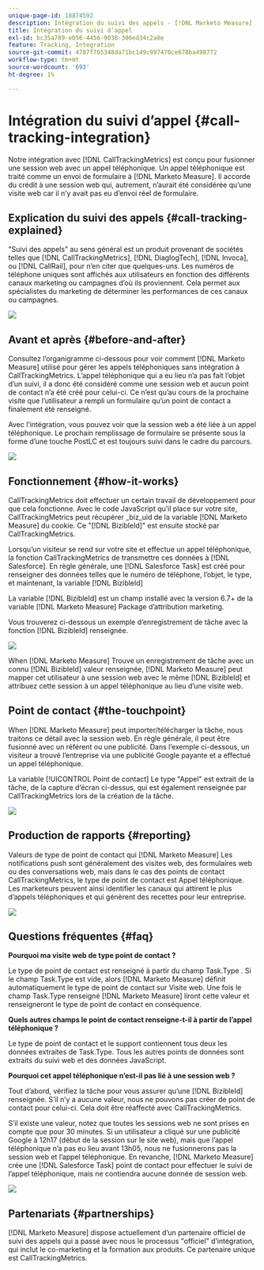 ```yaml
---
unique-page-id: 18874592
description: Intégration du suivi des appels - [!DNL Marketo Measure]
title: Intégration du suivi d’appel
exl-id: bc35a789-e056-4456-9038-306ed34c2a8e
feature: Tracking, Integration
source-git-commit: 4787f765348da71bc149c997470ce678ba498772
workflow-type: tm+mt
source-wordcount: '693'
ht-degree: 1%

---
```


# Intégration du suivi d’appel {#call-tracking-integration}

Notre intégration avec [!DNL CallTrackingMetrics] est conçu pour fusionner une session web avec un appel téléphonique. Un appel téléphonique est traité comme un envoi de formulaire à [!DNL Marketo Measure]. Il accorde du crédit à une session web qui, autrement, n’aurait été considérée qu’une visite web car il n’y avait pas eu d’envoi réel de formulaire.

## Explication du suivi des appels {#call-tracking-explained}

&quot;Suivi des appels&quot; au sens général est un produit provenant de sociétés telles que [!DNL CallTrackingMetrics], [!DNL DiaglogTech], [!DNL Invoca], ou [!DNL CallRail], pour n’en citer que quelques-uns. Les numéros de téléphone uniques sont affichés aux utilisateurs en fonction des différents canaux marketing ou campagnes d’où ils proviennent. Cela permet aux spécialistes du marketing de déterminer les performances de ces canaux ou campagnes.

![](assets/1.png)

## Avant et après {#before-and-after}

Consultez l’organigramme ci-dessous pour voir comment [!DNL Marketo Measure] utilisé pour gérer les appels téléphoniques sans intégration à CallTrackingMetrics. L’appel téléphonique qui a eu lieu n’a pas fait l’objet d’un suivi, il a donc été considéré comme une session web et aucun point de contact n’a été créé pour celui-ci. Ce n’est qu’au cours de la prochaine visite que l’utilisateur a rempli un formulaire qu’un point de contact a finalement été renseigné.

Avec l’intégration, vous pouvez voir que la session web a été liée à un appel téléphonique. Le prochain remplissage de formulaire se présente sous la forme d’une touche PostLC et est toujours suivi dans le cadre du parcours.

![](assets/2.png)

## Fonctionnement {#how-it-works}

CallTrackingMetrics doit effectuer un certain travail de développement pour que cela fonctionne. Avec le code JavaScript qu’il place sur votre site, CallTrackingMetrics peut récupérer _biz_uid de la variable [!DNL Marketo Measure] du cookie. Ce &quot;[!DNL BizibleId]&quot; est ensuite stocké par CallTrackingMetrics.

Lorsqu’un visiteur se rend sur votre site et effectue un appel téléphonique, la fonction CallTrackingMetrics de transmettre ces données à [!DNL Salesforce].  En règle générale, une [!DNL Salesforce Task] est créé pour renseigner des données telles que le numéro de téléphone, l’objet, le type, et maintenant, la variable [!DNL BizibleId]

La variable [!DNL BizibleId] est un champ installé avec la version 6.7+ de la variable [!DNL Marketo Measure] Package d’attribution marketing.

Vous trouverez ci-dessous un exemple d’enregistrement de tâche avec la fonction [!DNL BizibleId] renseignée.

![](assets/3.png)

When [!DNL Marketo Measure] Trouve un enregistrement de tâche avec un connu [!DNL BizibleId] valeur renseignée, [!DNL Marketo Measure] peut mapper cet utilisateur à une session web avec le même [!DNL BizibleId] et attribuez cette session à un appel téléphonique au lieu d’une visite web.

## Point de contact {#the-touchpoint}

When [!DNL Marketo Measure] peut importer/télécharger la tâche, nous traitons ce détail avec la session web. En règle générale, il peut être fusionné avec un référent ou une publicité. Dans l’exemple ci-dessous, un visiteur a trouvé l’entreprise via une publicité Google payante et a effectué un appel téléphonique.

La variable [!UICONTROL Point de contact] Le type &quot;Appel&quot; est extrait de la tâche, de la capture d’écran ci-dessus, qui est également renseignée par CallTrackingMetrics lors de la création de la tâche.

![](assets/4.png)

## Production de rapports {#reporting}

Valeurs de type de point de contact qui [!DNL Marketo Measure] Les notifications push sont généralement des visites web, des formulaires web ou des conversations web, mais dans le cas des points de contact CallTrackingMetrics, le type de point de contact est Appel téléphonique. Les marketeurs peuvent ainsi identifier les canaux qui attirent le plus d’appels téléphoniques et qui génèrent des recettes pour leur entreprise.

![](assets/5.png)

## Questions fréquentes {#faq}

**Pourquoi ma visite web de type point de contact ?**

Le type de point de contact est renseigné à partir du champ Task.Type . Si le champ Task.Type est vide, alors [!DNL Marketo Measure] définit automatiquement le type de point de contact sur Visite web. Une fois le champ Task.Type renseigné [!DNL Marketo Measure] liront cette valeur et renseigneront le type de point de contact en conséquence.

**Quels autres champs le point de contact renseigne-t-il à partir de l’appel téléphonique ?**

Le type de point de contact et le support contiennent tous deux les données extraites de Task.Type. Tous les autres points de données sont extraits du suivi web et des données JavaScript.

**Pourquoi cet appel téléphonique n’est-il pas lié à une session web ?**

Tout d’abord, vérifiez la tâche pour vous assurer qu’une [!DNL BizibleId] renseignée. S’il n’y a aucune valeur, nous ne pouvons pas créer de point de contact pour celui-ci. Cela doit être réaffecté avec CallTrackingMetrics.

S’il existe une valeur, notez que toutes les sessions web ne sont prises en compte que pour 30 minutes. Si un utilisateur a cliqué sur une publicité Google à 12h17 (début de la session sur le site web), mais que l’appel téléphonique n’a pas eu lieu avant 13h05, nous ne fusionnerons pas la session web et l’appel téléphonique. En revanche, [!DNL Marketo Measure] crée une [!DNL Salesforce Task] point de contact pour effectuer le suivi de l’appel téléphonique, mais ne contiendra aucune donnée de session web.

![](assets/6.png)

## Partenariats {#partnerships}

[!DNL Marketo Measure] dispose actuellement d’un partenaire officiel de suivi des appels qui a passé avec nous le processus &quot;officiel&quot; d’intégration, qui inclut le co-marketing et la formation aux produits. Ce partenaire unique est CallTrackingMetrics.

